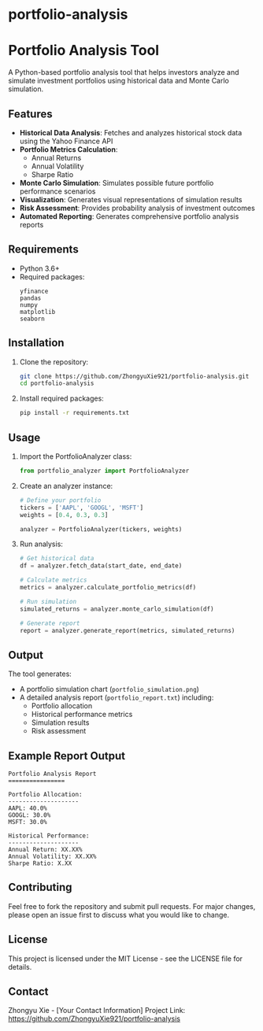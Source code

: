 # portfolio-analysis
# Portfolio Analysis Tool

A Python-based portfolio analysis tool that helps investors analyze and simulate investment portfolios using historical data and Monte Carlo simulation.

## Features

- **Historical Data Analysis**: Fetches and analyzes historical stock data using the Yahoo Finance API
- **Portfolio Metrics Calculation**: 
  - Annual Returns
  - Annual Volatility
  - Sharpe Ratio
- **Monte Carlo Simulation**: Simulates possible future portfolio performance scenarios
- **Visualization**: Generates visual representations of simulation results
- **Risk Assessment**: Provides probability analysis of investment outcomes
- **Automated Reporting**: Generates comprehensive portfolio analysis reports

## Requirements

- Python 3.6+
- Required packages:
  ```
  yfinance
  pandas
  numpy
  matplotlib
  seaborn
  ```

## Installation

1. Clone the repository:
   ```bash
   git clone https://github.com/ZhongyuXie921/portfolio-analysis.git
   cd portfolio-analysis
   ```

2. Install required packages:
   ```bash
   pip install -r requirements.txt
   ```

## Usage

1. Import the PortfolioAnalyzer class:
   ```python
   from portfolio_analyzer import PortfolioAnalyzer
   ```

2. Create an analyzer instance:
   ```python
   # Define your portfolio
   tickers = ['AAPL', 'GOOGL', 'MSFT']
   weights = [0.4, 0.3, 0.3]
   
   analyzer = PortfolioAnalyzer(tickers, weights)
   ```

3. Run analysis:
   ```python
   # Get historical data
   df = analyzer.fetch_data(start_date, end_date)
   
   # Calculate metrics
   metrics = analyzer.calculate_portfolio_metrics(df)
   
   # Run simulation
   simulated_returns = analyzer.monte_carlo_simulation(df)
   
   # Generate report
   report = analyzer.generate_report(metrics, simulated_returns)
   ```

## Output

The tool generates:
- A portfolio simulation chart (`portfolio_simulation.png`)
- A detailed analysis report (`portfolio_report.txt`) including:
  - Portfolio allocation
  - Historical performance metrics
  - Simulation results
  - Risk assessment

## Example Report Output

```
Portfolio Analysis Report
================

Portfolio Allocation:
--------------------
AAPL: 40.0%
GOOGL: 30.0%
MSFT: 30.0%

Historical Performance:
--------------------
Annual Return: XX.XX%
Annual Volatility: XX.XX%
Sharpe Ratio: X.XX
```

## Contributing

Feel free to fork the repository and submit pull requests. For major changes, please open an issue first to discuss what you would like to change.

## License

This project is licensed under the MIT License - see the LICENSE file for details.

## Contact

Zhongyu Xie - [Your Contact Information]
Project Link: https://github.com/ZhongyuXie921/portfolio-analysis
